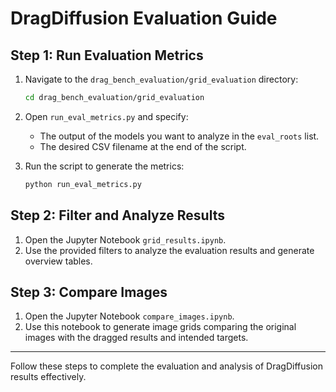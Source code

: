 # DragDiffusion Evaluation Guide

## Step 1: Run Evaluation Metrics

1. Navigate to the `drag_bench_evaluation/grid_evaluation` directory:
    ```bash
    cd drag_bench_evaluation/grid_evaluation
    ```

2. Open `run_eval_metrics.py` and specify:
    - The output of the models you want to analyze in the `eval_roots` list.
    - The desired CSV filename at the end of the script.

3. Run the script to generate the metrics:
    ```bash
    python run_eval_metrics.py
    ```

## Step 2: Filter and Analyze Results

1. Open the Jupyter Notebook `grid_results.ipynb`.
2. Use the provided filters to analyze the evaluation results and generate overview tables.

## Step 3: Compare Images

1. Open the Jupyter Notebook `compare_images.ipynb`.
2. Use this notebook to generate image grids comparing the original images with the dragged results and intended targets.

---

Follow these steps to complete the evaluation and analysis of DragDiffusion results effectively.

